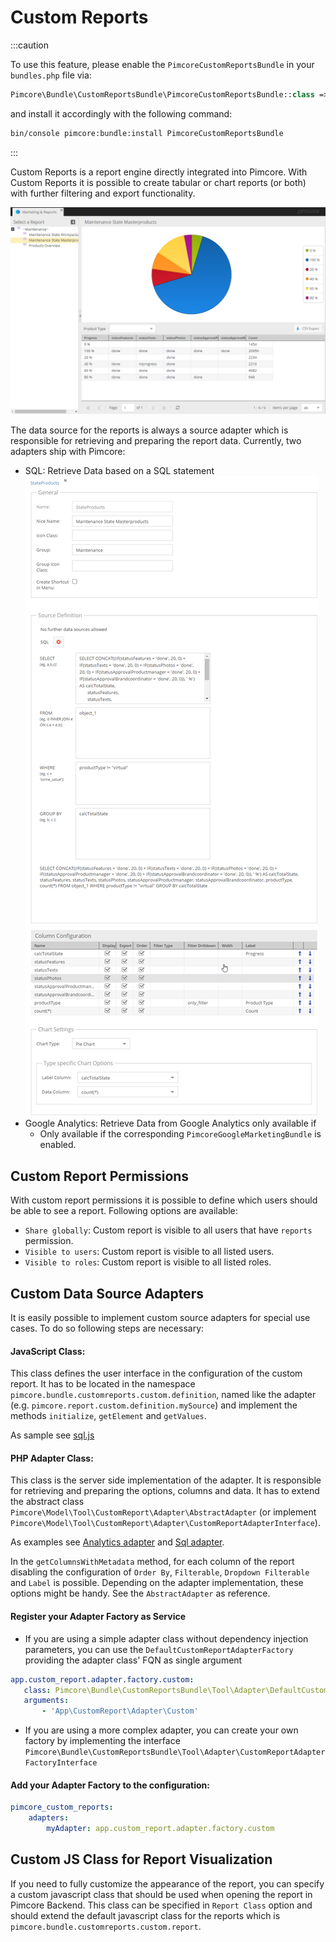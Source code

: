 # Custom Reports
:::caution

To use this feature, please enable the `PimcoreCustomReportsBundle` in your `bundles.php` file via: 

```php
Pimcore\Bundle\CustomReportsBundle\PimcoreCustomReportsBundle::class => ['all' => true]
```

and install it accordingly with the following command:

```sh
bin/console pimcore:bundle:install PimcoreCustomReportsBundle
```

:::

Custom Reports is a report engine directly integrated into Pimcore. With Custom Reports it is possible to create tabular
or chart reports (or both) with further filtering and export functionality.

![Custom Reports](../img/custom-reports.png)

The data source for the reports is always a source adapter which is responsible for retrieving and preparing the report
data. Currently, two adapters ship with Pimcore: 
- SQL: Retrieve Data based on a SQL statement
![Custom Reports Configuration](../img/custom-reports-config.png)
- Google Analytics: Retrieve Data from Google Analytics only available if
  - Only available if the corresponding `PimcoreGoogleMarketingBundle` is enabled.


## Custom Report Permissions
With custom report permissions it is possible to define which users should be able to see a report. Following options 
are available:  
- `Share globally`: Custom report is visible to all users that have `reports` permission. 
- `Visible to users`: Custom report is visible to all listed users.  
- `Visible to roles`: Custom report is visible to all listed roles. 

## Custom Data Source Adapters
It is easily possible to implement custom source adapters for special use cases. To do so following steps are necessary: 

#### JavaScript Class: 
This class defines the user interface in the configuration of the custom report. It has to be located in 
the namespace `pimcore.bundle.customreports.custom.definition`, named like the adapter (e.g. `pimcore.report.custom.definition.mySource`)
and implement the methods `initialize`, `getElement` and `getValues`. 

As sample see [sql.js](https://github.com/pimcore/pimcore/blob/11.x/bundles/CustomReportsBundle/public/js/pimcore/report/custom/definitions/sql.js)

#### PHP Adapter Class: 
This class is the server side implementation of the adapter. It is responsible for retrieving and 
preparing the options, columns and data. It has to extend the abstract class `Pimcore\Model\Tool\CustomReport\Adapter\AbstractAdapter` 
(or implement `Pimcore\Model\Tool\CustomReport\Adapter\CustomReportAdapterInterface`). 

As examples see [Analytics adapter](https://github.com/pimcore/google-marketing-bundle/blob/1.x/src/CustomReport/Adapter/Analytics.php) 
and [Sql adapter](https://github.com/pimcore/pimcore/blob/11.x/bundles/CustomReportsBundle/src/Tool/Adapter/Sql.php).

In the `getColumnsWithMetadata` method, for each column of the report disabling the configuration of `Order By`, 
`Filterable`, `Dropdown Filterable` and `Label` is possible. Depending on the adapter implementation, these options might
be handy. See the `AbstractAdapter` as reference. 

#### Register your Adapter Factory as Service
- If you are using a simple adapter class without dependency injection parameters, you can use the `DefaultCustomReportAdapterFactory` providing the adapter class' FQN as single argument
```yml
app.custom_report.adapter.factory.custom:
   class: Pimcore\Bundle\CustomReportsBundle\Tool\Adapter\DefaultCustomReportAdapterFactory
   arguments:
       - 'App\CustomReport\Adapter\Custom'
```
- If you are using a more complex adapter, you can create your own factory by implementing the interface `Pimcore\Bundle\CustomReportsBundle\Tool\Adapter\CustomReportAdapterFactoryInterface`

#### Add your Adapter Factory to the configuration:
```yml
pimcore_custom_reports:
    adapters:
        myAdapter: app.custom_report.adapter.factory.custom
```

## Custom JS Class for Report Visualization
If you need to fully customize the appearance of the report, you can specify a custom javascript class that should 
be used when opening the report in Pimcore Backend. This class can be specified in `Report Class` option and should extend
the default javascript class for the reports which is `pimcore.bundle.customreports.custom.report`.
